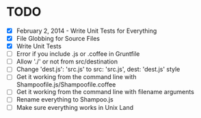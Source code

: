 # TODO

* [x] February 2, 2014 - Write Unit Tests for Everything
* [x] File Globbing for Source Files
* [x] Write Unit Tests
* [ ] Error if you include .js or .coffee in Gruntfile
* [ ] Allow './' or not from src/destination
* [ ] Change 'dest.js': 'src.js' to src: 'src.js', dest: 'dest.js' style
* [ ] Get it working from the command line with Shampoofile.js/Shampoofile.coffee
* [ ] Get it working from the command line with filename arguments
* [ ] Rename everything to Shampoo.js
* [ ] Make sure everything works in Unix Land